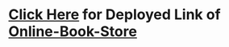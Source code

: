 # [Click Here](https://book-store-9999.herokuapp.com/) for Deployed Link of [Online-Book-Store](https://github.com/ankesai8/Bookisfy)
